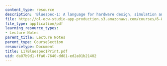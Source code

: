 ```yaml
---
content_type: resource
description: 'Bluespec-1: A language for hardware design, simulation and synthesis'
file: https://ol-ocw-studio-app-production.s3.amazonaws.com/courses/6-827-multithreaded-parallelism-languages-and-compilers-fall-2002/da87b9d1ffa07640dd81ed2a01b21402_L17Bluespec1Print.pdf
file_type: application/pdf
learning_resource_types:
- Lecture Notes
parent_title: Lecture Notes
parent_type: CourseSection
resourcetype: Document
title: L17Bluespec1Print.pdf
uid: da87b9d1-ffa0-7640-dd81-ed2a01b21402
---
```

